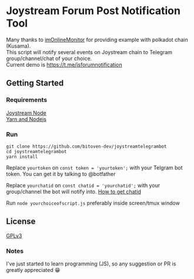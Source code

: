 # Joystream Forum Post Notification Tool

Many thanks to [imOnlineMonitor](https://github.com/fkbenjamin/imOnlineMonitor) for providing example with polkadot chain (Kusama).\
This script will notify several events on Joystream chain to Telegram group/channel/chat of your choice.\
Current demo is https://t.me/jsforumnotification

## Getting Started
### Requirements

[Joystream Node](https://github.com/Joystream/helpdesk/tree/master/roles/validators#instructions)\
[Yarn and Nodejs](https://github.com/Joystream/helpdesk/tree/master/roles/storage-providers#install-yarn-and-node-on-linux)

### Run
   ```
   git clone https://github.com/bitoven-dev/joystreamtelegrambot
   cd joystreamtelegrambot
   yarn install
   ```
Replace `yourtoken` on `const token = 'yourtoken';` with your Telgram bot token. You can get it by talking to @botfather 

Replace `yourchatid` on `const chatid = 'yourchatid';` with your group/channel the bot will notify into. [How to get chatid](https://stackoverflow.com/questions/32423837/telegram-bot-how-to-get-a-group-chat-id)


Run `node yourchoiceofscript.js` preferably inside screen/tmux window

## License
[GPLv3](https://github.com/bitoven-dev/joystreamtelegrambot/blob/master/LICENSE)

### Notes

I've just started to learn programming (JS), so any suggestion or PR is greatly appreciated 😁
